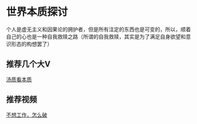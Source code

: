 # 世界本质探讨

个人是虚无主义和因果论的拥护者，但是所有注定的东西也是可变的，所以，顺着自己的心也是一种自我救赎之路（所谓的自我救赎，其实是为了满足自身欲望和意识形态的构想罢了）


## 推荐几个大V
[汤质看本质](https://space.bilibili.com/362588980)

## 推荐视频
[不想工作，怎么破](https://www.bilibili.com/video/BV1GS4y1177F/?spm_id_from=333.788)
